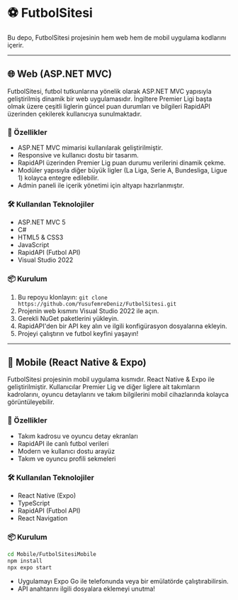 # ⚽ FutbolSitesi

Bu depo, FutbolSitesi projesinin hem web hem de mobil uygulama kodlarını içerir.

---

## 🌐 Web (ASP.NET MVC)

FutbolSitesi, futbol tutkunlarına yönelik olarak ASP.NET MVC yapısıyla geliştirilmiş dinamik bir web uygulamasıdır. İngiltere Premier Ligi başta olmak üzere çeşitli liglerin güncel puan durumları ve bilgileri RapidAPI üzerinden çekilerek kullanıcıya sunulmaktadır.

### 🚀 Özellikler
- ASP.NET MVC mimarisi kullanılarak geliştirilmiştir.
- Responsive ve kullanıcı dostu bir tasarım.
- RapidAPI üzerinden Premier Lig puan durumu verilerini dinamik çekme.
- Modüler yapısıyla diğer büyük ligler (La Liga, Serie A, Bundesliga, Ligue 1) kolayca entegre edilebilir.
- Admin paneli ile içerik yönetimi için altyapı hazırlanmıştır.

### 🛠️ Kullanılan Teknolojiler
- ASP.NET MVC 5
- C#
- HTML5 & CSS3
- JavaScript
- RapidAPI (Futbol API)
- Visual Studio 2022

### 📦 Kurulum
1. Bu repoyu klonlayın: `git clone https://github.com/YusufemreDeniz/FutbolSitesi.git`
2. Projenin web kısmını Visual Studio 2022 ile açın.
3. Gerekli NuGet paketlerini yükleyin.
4. RapidAPI'den bir API key alın ve ilgili konfigürasyon dosyalarına ekleyin.
5. Projeyi çalıştırın ve futbol keyfini yaşayın!

---

## 📱 Mobile (React Native & Expo)

FutbolSitesi projesinin mobil uygulama kısmıdır. React Native & Expo ile geliştirilmiştir. Kullanıcılar Premier Lig ve diğer liglere ait takımların kadrolarını, oyuncu detaylarını ve takım bilgilerini mobil cihazlarında kolayca görüntüleyebilir.

### 🚀 Özellikler
- Takım kadrosu ve oyuncu detay ekranları
- RapidAPI ile canlı futbol verileri
- Modern ve kullanıcı dostu arayüz
- Takım ve oyuncu profili sekmeleri

### 🛠️ Kullanılan Teknolojiler
- React Native (Expo)
- TypeScript
- RapidAPI (Futbol API)
- React Navigation

### 📦 Kurulum

```bash
cd Mobile/FutbolSitesiMobile
npm install
npx expo start
```
- Uygulamayı Expo Go ile telefonunda veya bir emülatörde çalıştırabilirsin.
- API anahtarını ilgili dosyalara eklemeyi unutma!

